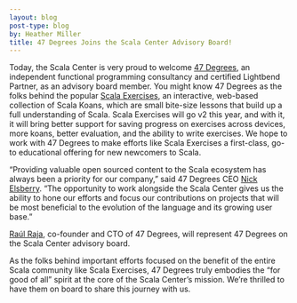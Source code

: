 ```yaml
---
layout: blog
post-type: blog
by: Heather Miller
title: 47 Degrees Joins the Scala Center Advisory Board!
---
```


Today, the Scala Center is very proud to welcome [47
Degrees](http://www.47deg.com/), an independent functional programming
consultancy and certified Lightbend Partner, as an advisory board member. You
might know 47 Degrees as the folks behind the popular [Scala
Exercises](http://scala-exercises.47deg.com/), an interactive, web-based
collection of Scala Koans, which are small bite-size lessons that build up a
full understanding of Scala. Scala Exercises will go v2 this year, and with it,
it will bring better support for saving progress on exercises across devices,
more koans, better evaluation, and the ability to write exercises. We hope to
work with 47 Degrees to make efforts like Scala Exercises a first-class, go-to
educational offering for new newcomers to Scala.

“Providing valuable open sourced content to the  Scala ecosystem has always been
a priority for our company,” said 47 Degrees CEO [Nick
Elsberry](https://twitter.com/nickelsberry). “The opportunity to work alongside
the Scala Center gives us the ability to hone our efforts and focus our
contributions on projects that will be most beneficial to the evolution of the
language and its growing user base.”

[Raúl Raja](https://twitter.com/raulraja), co-founder and CTO of 47 Degrees,
will represent 47 Degrees on the Scala Center advisory board.

As the folks behind important efforts focused on the benefit of the entire Scala
community like Scala Exercises, 47 Degrees truly embodies the “for good of all”
spirit at the core of the Scala Center’s mission. We’re thrilled to have them on
board to share this journey with us.

